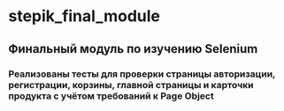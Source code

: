 # stepik_final_module
## Финальный модуль по изучению Selenium
### Реализованы тесты для проверки страницы авторизации, регистрации, корзины, главной страницы и карточки продукта с учётом требований к Page Object
